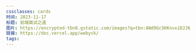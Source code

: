```yaml
---
cssclasses: cards
时间: 2023-11-17
标题: 前端面试之道
图片: https://encrypted-tbn0.gstatic.com/images?q=tbn:ANd9GcSKKnvxiDJJ6UAi0q9TagTAIlw9Bg_4PCtG4g&usqp=CAU
链接: https://doc.vercel.app/webyck/
tags:
---
```

